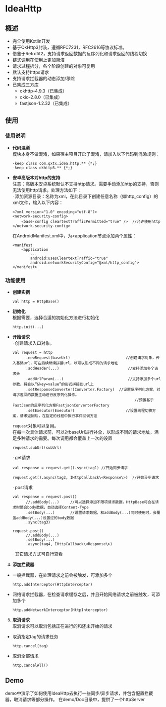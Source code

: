 IdeaHttp
========

## **概述**
+ 完全使用Kotlin开发
+ 基于OkHttp3封装，遵循RFC7231，RFC2616等协议标准。
+ 借鉴于Retrofit2，支持请求返回数据的反序列化和请求返回的线程切换
+ 链式调用在使用上更加简洁
+ 请求过程拆分，各个阶段创建的对象可复用
+ 默认支持https请求
+ 支持请求拦截器的动态添加/移除
+ 已集成三方库
  - okhttp-4.9.3（已集成）
  - okio-2.8.0（已集成）
  - fastjson-1.2.32（已集成）

## **使用**

### **使用说明**
+ **代码混淆**  
  模块本身不做混淆，如果宿主项目开启了混淆，请加入以下代码到混淆规则：
  ```
  -keep class com.qxtx.idea.http.** {*;}
  -keep class okhttp3.** {*;}
  ```
+ **安卓高版本对http的支持**  
  注意：高版本安卓系统默认不支持http请求。需要手动添加http的支持，否则无法使用http请求。处理方法如下：  
  · 添加资源目录：名称为xml，在此目录下创建任意名称（如http_config）的xml文件，输入以下内容：
  ```
  <?xml version="1.0" encoding="utf-8"?>
  <network-security-config>
      <base-config cleartextTrafficPermitted="true" />  //允许使用http
  </network-security-config>
  ```
  在AndroidManifest.xml中，为<application节点添加两个属性：
  ```
  <manifest
      <application
          ...
          android:usesCleartextTraffic="true"
          android:networkSecurityConfig="@xml/http_config">
  </manifest>
  ```
### **功能使用**
* **创建实例**
  ```
  val http = HttpBase()
  ```
* **初始化**  
  根据需要，选择合适的初始化方法进行初始化
  ```
  http.init(...)
  ```
* **开始请求**  
  · 创建请求入口对象。
  ```
  val request = http
        .newRequest(baseUrl)                         //创建请求对象，传入基础url，可在后续继续拼接url，以可以形成不同的请求地址       
        .addHeader(...)                               //支持添加多个请求头
        .addUrlParam(...)                             //支持添加多个url参数，将会以“&key=value”的形式拼接到url上
        .setResponseConverter(Converter.Factory)  //设置反序列化方案，对请求返回的数据主动进行反序列化操作。
                                                         //预置基于FastJson的反序列化方案FastjsonConverterFactory
        .setExecutor(Executor)                       //设置线程切换方案，请求返回后，在指定的线程中执行事件回调方法
  ```
  `request`对象可以复用。  
  在每一次具体请求前，可以对baseUrl进行补全，以形成不同的请求地址，满足多种请求的需要。每次调用都会覆盖上一次的设置
  ```
  request.subUrl(subUrl)
  ```
  · get请求
  ```
  val response = request.get().sync(tag1) //开始同步请求
  
  request.get().async(tag2, IHttpCallback\<Response\>)  //开始异步请求
  ```
  · post请求
  ```
  val response = request.post()
        //.addBody(...)     //可以选择添加不限项请求数据，HttpBase将会在请求时整合body数据，自动选择Content-Type
        .setBody(...)       //设置请求数据，和addBody(...)同时使用时，会覆盖addBody(...)设置过的body数据
        .sync(tag3)
        
  request.post()
        //.addBody(...)
        .setBody(...)
        .async(tag4, IHttpCallback\<Response\>)
  ```
  · 其它请求方式可自行查看
4. **添加拦截器**
+ 一般拦截器，在处理请求之前会被触发，可添加多个
  ```
  http.addInterceptor(HttpInterceptor)
  ```
+ 网络请求拦截器，在检查请求缓存之后，并且开始网络请求之前被触发，可添加多个
  ```
  http.addNetworkInterceptor(HttpInterceptor)
  ```
5. **取消请求**  
取消请求可以取消包括正在进行的和还未开始的请求
+ 取消指定tag的请求任务
  ```
  http.cancel(tag)
  ```
+ 取消全部请求
  ```
  http.cancelAll()
  ```

## **Demo**
demo中演示了如何使用IdeaHttp去执行一些同步/异步请求，并包含配置拦截器，取消请求等部分操作。
在demo/Doc目录中，提供了一个httpServer
